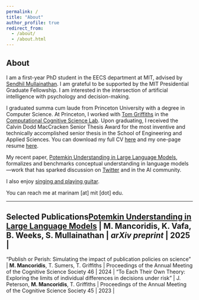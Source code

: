 ```yaml
---
permalink: /
title: "About"
author_profile: true
redirect_from: 
  - /about/
  - /about.html
---
```

## About

I am a first-year PhD student in the EECS department at MIT, advised by [Sendhil Mullainathan](https://sendhil.org/). I am grateful to be supported by the MIT Presidential Graduate Fellowship. I am interested in the intersection of artificial intelligence with psychology and decision-making.

I graduated summa cum laude from Princeton University with a degree in Computer Science. At Princeton, I worked with [Tom Griffiths](https://cocosci.princeton.edu/tom/tom.php) in the [Computational Cognitive Science Lab](https://cocosci.princeton.edu/). Upon graduating, I received the Calvin Dodd MacCracken Senior Thesis Award for the most inventive and technically accomplished senior thesis in the School of Engineering and Applied Sciences. You can download my full CV [here](/files/marinamancoridis_cv.pdf) and my one-page resume [here](/files/Marina_Mancoridis_CV_APR_2025.pdf).

My recent paper, [Potemkin Understanding in Large Language Models](https://arxiv.org/abs/2506.21521), formalizes and benchmarks conceptual understanding in language models—work that has sparked discussion on [Twitter](https://x.com/GaryMarcus/status/1938629881820323940) and in the AI community.

I also enjoy [singing and playing guitar](https://open.spotify.com/artist/1JgL4xpqLXXMX4rG1E2wnD?si=_VUlDYu6SXGjbfifFEeiMQ).

You can reach me at marinam [at] mit [dot] edu.

---

## Selected Publications[Potemkin Understanding in Large Language Models](https://arxiv.org/abs/2506.21521)      | **M. Mancoridis**, K. Vafa, B. Weeks, S. Mullainathan  | *arXiv preprint*                                                    | 2025 |
“Publish or Perish: Simulating the impact of publication policies on science”             | **M. Mancoridis**, T. Sumers, T. Griffiths            | Proceedings of the Annual Meeting of the Cognitive Science Society 46 | 2024 |
“To Each Their Own Theory: Exploring the limits of individual differences in decisions under risk” | J. Peterson, **M. Mancoridis**, T. Griffiths          | Proceedings of the Annual Meeting of the Cognitive Science Society 45 | 2023 |